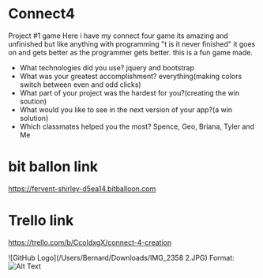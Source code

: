 # Connect4
Project #1 game
Here i have my connect four game its amazing and unfinished but like anything with programming "t is it never finished" it goes on and gets better as the programmer gets better. 
this is a fun game made.

- What technologies did you use?
jquery and bootstrap
- What was your greatest accomplishment?
everything(making colors switch between even and odd clicks)
- What part of your project was the hardest for you?(creating the win soution)
- What would you like to see in the next version of your app?(a win solution)
- Which classmates helped you the most?
Spence, Geo, Briana, Tyler and Me

# bit ballon link
https://fervent-shirley-d5ea14.bitballoon.com 

# Trello link

https://trello.com/b/CcoIdxgX/connect-4-creation

![GitHub Logo](/Users/Bernard/Downloads/IMG_2358 2.JPG)
Format: ![Alt Text](url)


